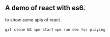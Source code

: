 ## A demo of react with es6.

to show some apis of react.

`git clone && npm start`
`npm run dev for playing`
